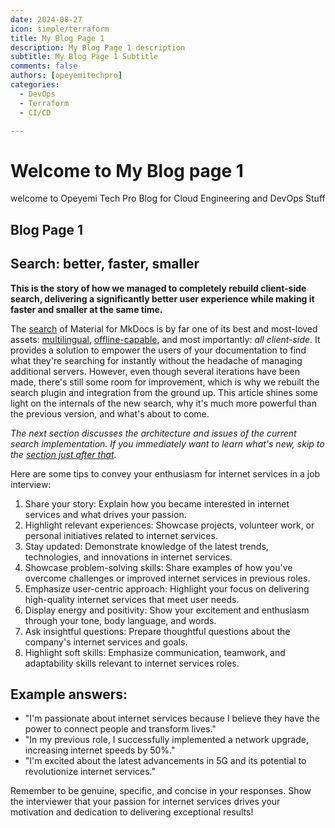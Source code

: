 ```yaml
---
date: 2024-08-27
icon: simple/terraform
title: My Blog Page 1
description: My Blog Page 1 description 
subtitle: My Blog Page 1 Subtitle
comments: false
authors: [opeyemitechpro]
categories:
  - DevOps
  - Terraform
  - CI/CD

---
```


# Welcome to My Blog page 1

welcome to Opeyemi Tech Pro Blog for Cloud Engineering and DevOps Stuff

## Blog Page 1

## Search: better, faster, smaller

__This is the story of how we managed to completely rebuild client-side search,
delivering a significantly better user experience while making it faster and
smaller at the same time.__

The [search] of Material for MkDocs is by far one of its best and most-loved
assets: [multilingual], [offline-capable], and most importantly: _all
client-side_. It provides a solution to empower the users of your documentation
to find what they're searching for instantly without the headache of managing
additional servers. However, even though several iterations have been made,
there's still some room for improvement, which is why we rebuilt the search
plugin and integration from the ground up. This article shines some light on the
internals of the new search, why it's much more powerful than the previous
version, and what's about to come.

<!-- more -->

_The next section discusses the architecture and issues of the current search
implementation. If you immediately want to learn what's new, skip to the
[section just after that][what's new]._

  [search]: ../../setup/setting-up-site-search.md
  [multilingual]: ../../plugins/search.md#config.lang
  [offline-capable]: ../../setup/building-for-offline-usage.md
  [what's new]: #whats-new

  Here are some tips to convey your enthusiasm for internet services in a job interview:

1. Share your story: Explain how you became interested in internet services and what drives your passion.
2. Highlight relevant experiences: Showcase projects, volunteer work, or personal initiatives related to internet services.
3. Stay updated: Demonstrate knowledge of the latest trends, technologies, and innovations in internet services.
4. Showcase problem-solving skills: Share examples of how you've overcome challenges or improved internet services in previous roles.
5. Emphasize user-centric approach: Highlight your focus on delivering high-quality internet services that meet user needs.
6. Display energy and positivity: Show your excitement and enthusiasm through your tone, body language, and words.
7. Ask insightful questions: Prepare thoughtful questions about the company's internet services and goals.
8. Highlight soft skills: Emphasize communication, teamwork, and adaptability skills relevant to internet services roles.

## Example answers:

- "I'm passionate about internet services because I believe they have the power to connect people and transform lives."
- "In my previous role, I successfully implemented a network upgrade, increasing internet speeds by 50%."
- "I'm excited about the latest advancements in 5G and its potential to revolutionize internet services."

Remember to be genuine, specific, and concise in your responses. Show the interviewer that your passion for internet services drives your motivation and dedication to delivering exceptional results!